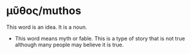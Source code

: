 # μῦθος/muthos
This word is an idea. It is a noun. 

* This word means myth or fable. This is a type of story that is not true although many people may believe it is true. 
